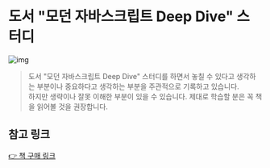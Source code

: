 # 도서 "모던 자바스크립트 Deep Dive" 스터디

![img](https://user-images.githubusercontent.com/53161335/161222075-d49d2e33-bb03-409a-a959-f6f1235c7c74.png)

> 도서 "모던 자바스크립트 Deep Dive" 스터디를 하면서 놓칠 수 있다고 생각하는 부분이나 중요하다고 생각하는 부분을 주관적으로 기록하고 있습니다.   
> 하지만 생략이나 잘못 이해한 부분이 있을 수 있습니다. 제대로 학습할 분은 꼭 책을 읽어볼 것을 권장합니다.

## 참고 링크

[👉 책 구매 링크](http://www.kyobobook.co.kr/product/detailViewKor.laf?ejkGb=KOR&mallGb=KOR&barcode=9791158392239&orderClick=LEA&Kc=)